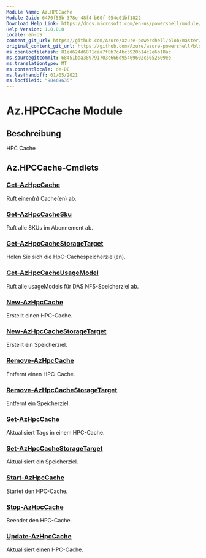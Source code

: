 ```yaml
---
Module Name: Az.HPCCache
Module Guid: 6470f56b-378e-48f4-b60f-954c01bf1822
Download Help Link: https://docs.microsoft.com/en-us/powershell/module/az.hpccache
Help Version: 1.0.0.0
Locale: en-US
content_git_url: https://github.com/Azure/azure-powershell/blob/master/src/HPCCache/HPCCache/help/Az.HPCCache.md
original_content_git_url: https://github.com/Azure/azure-powershell/blob/master/src/HPCCache/HPCCache/help/Az.HPCCache.md
ms.openlocfilehash: 81ed624d6871caa7f0b7c4bc5920b14c2e6b18ac
ms.sourcegitcommit: 68451baa389791703e666d95469602c5652609ee
ms.translationtype: MT
ms.contentlocale: de-DE
ms.lasthandoff: 01/05/2021
ms.locfileid: "98469635"
---
```

# Az.HPCCache Module
## Beschreibung
HPC Cache

## Az.HPCCache-Cmdlets
### [Get-AzHpcCache](Get-AzHpcCache.md)
Ruft einen(n) Cache(en) ab.

### [Get-AzHpcCacheSku](Get-AzHpcCacheSku.md)
Ruft alle SKUs im Abonnement ab.

### [Get-AzHpcCacheStorageTarget](Get-AzHpcCacheStorageTarget.md)
Holen Sie sich die HpC-Cachespeicherziel(en).

### [Get-AzHpcCacheUsageModel](Get-AzHpcCacheUsageModel.md)
Ruft alle usageModels für DAS NFS-Speicherziel ab.

### [New-AzHpcCache](New-AzHpcCache.md)
Erstellt einen HPC-Cache.

### [New-AzHpcCacheStorageTarget](New-AzHpcCacheStorageTarget.md)
Erstellt ein Speicherziel.

### [Remove-AzHpcCache](Remove-AzHpcCache.md)
Entfernt einen HPC-Cache.

### [Remove-AzHpcCacheStorageTarget](Remove-AzHpcCacheStorageTarget.md)
Entfernt ein Speicherziel.

### [Set-AzHpcCache](Set-AzHpcCache.md)
Aktualisiert Tags in einem HPC-Cache.

### [Set-AzHpcCacheStorageTarget](Set-AzHpcCacheStorageTarget.md)
Aktualisiert ein Speicherziel.

### [Start-AzHpcCache](Start-AzHpcCache.md)
Startet den HPC-Cache.

### [Stop-AzHpcCache](Stop-AzHpcCache.md)
Beendet den HPC-Cache.

### [Update-AzHpcCache](Update-AzHpcCache.md)
Aktualisiert einen HPC-Cache.

